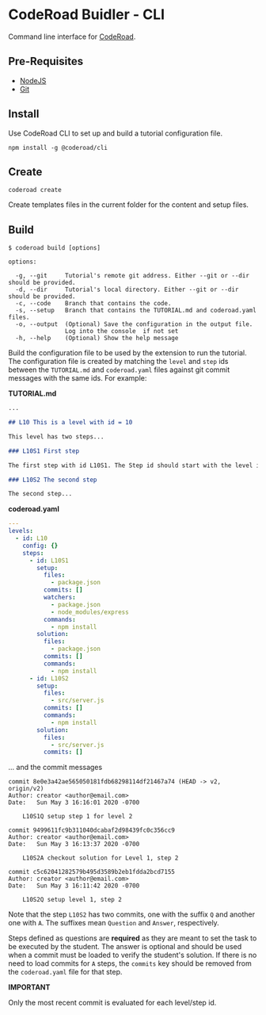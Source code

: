 # CodeRoad Buidler - CLI

Command line interface for [CodeRoad](https://marketplace.visualstudio.com/items?itemName=CodeRoad.coderoad).

## Pre-Requisites

- [NodeJS](https://nodejs.org/)
- [Git](https://git-scm.com/downloads)

## Install

Use CodeRoad CLI to set up and build a tutorial configuration file.

```shell
npm install -g @coderoad/cli
```

## Create

```shell
coderoad create
```

Create templates files in the current folder for the content and setup files.

## Build

```text
$ coderoad build [options]

options:

  -g, --git     Tutorial's remote git address. Either --git or --dir should be provided.
  -d, --dir     Tutorial's local directory. Either --git or --dir should be provided.
  -c, --code    Branch that contains the code.
  -s, --setup   Branch that contains the TUTORIAL.md and coderoad.yaml files.
  -o, --output  (Optional) Save the configuration in the output file.
                Log into the console  if not set
  -h, --help    (Optional) Show the help message
```

Build the configuration file to be used by the extension to run the tutorial. The configuration file is created by matching the `level` and `step` ids between the `TUTORIAL.md` and `coderoad.yaml` files against git commit messages with the same ids. For example:

**TUTORIAL.md**

```markdown
...

## L10 This is a level with id = 10

This level has two steps...

### L10S1 First step

The first step with id L10S1. The Step id should start with the level id.

### L10S2 The second step

The second step...
```

**coderoad.yaml**

```yaml
---
levels:
  - id: L10
    config: {}
    steps:
      - id: L10S1
        setup:
          files:
            - package.json
          commits: []
          watchers:
            - package.json
            - node_modules/express
          commands:
            - npm install
        solution:
          files:
            - package.json
          commits: []
          commands:
            - npm install
      - id: L10S2
        setup:
          files:
            - src/server.js
          commits: []
          commands:
            - npm install
        solution:
          files:
            - src/server.js
          commits: []
```

... and the commit messages

```text
commit 8e0e3a42ae565050181fdb68298114df21467a74 (HEAD -> v2, origin/v2)
Author: creator <author@email.com>
Date:   Sun May 3 16:16:01 2020 -0700

    L10S1Q setup step 1 for level 2

commit 9499611fc9b311040dcabaf2d98439fc0c356cc9
Author: creator <author@email.com>
Date:   Sun May 3 16:13:37 2020 -0700

    L10S2A checkout solution for Level 1, step 2

commit c5c62041282579b495d3589b2eb1fdda2bcd7155
Author: creator <author@email.com>
Date:   Sun May 3 16:11:42 2020 -0700

    L10S2Q setup level 1, step 2
```

Note that the step `L10S2` has two commits, one with the suffix `Q` and another one with `A`. The suffixes mean `Question` and `Answer`, respectively.

Steps defined as questions are **required** as they are meant to set the task to be executed by the student. The answer is optional and should be used when a commit must be loaded to verify the student's solution. If there is no need to load commits for `A` steps, the `commits` key should be removed from the `coderoad.yaml` file for that step.

**IMPORTANT**

Only the most recent commit is evaluated for each level/step id.
